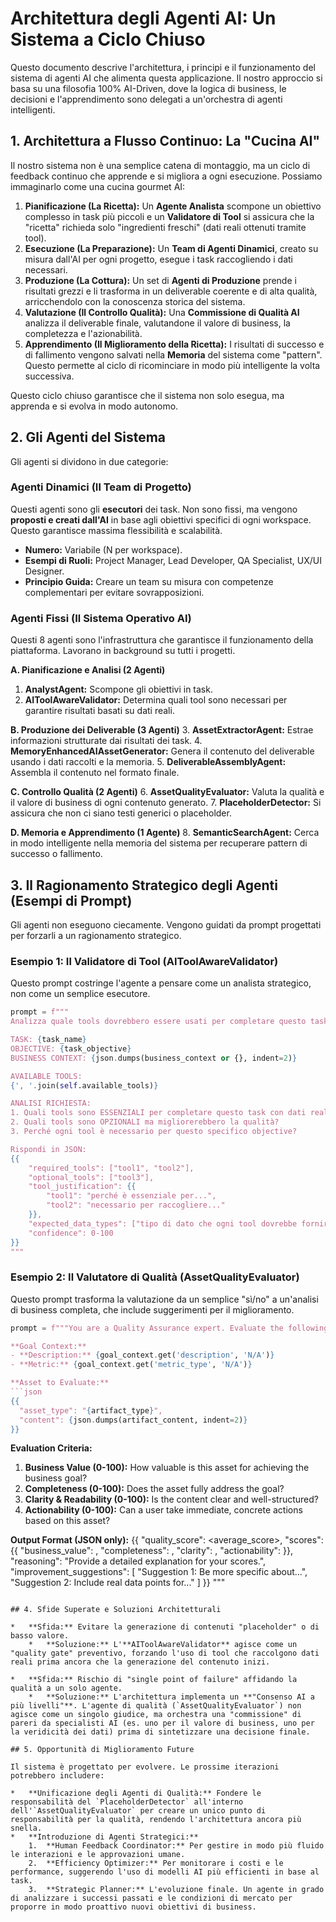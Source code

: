 # Architettura degli Agenti AI: Un Sistema a Ciclo Chiuso

Questo documento descrive l'architettura, i principi e il funzionamento del sistema di agenti AI che alimenta questa applicazione. Il nostro approccio si basa su una filosofia 100% AI-Driven, dove la logica di business, le decisioni e l'apprendimento sono delegati a un'orchestra di agenti intelligenti.

## 1. Architettura a Flusso Continuo: La "Cucina AI"

Il nostro sistema non è una semplice catena di montaggio, ma un ciclo di feedback continuo che apprende e si migliora a ogni esecuzione. Possiamo immaginarlo come una cucina gourmet AI:

1.  **Pianificazione (La Ricetta):** Un **Agente Analista** scompone un obiettivo complesso in task più piccoli e un **Validatore di Tool** si assicura che la "ricetta" richieda solo "ingredienti freschi" (dati reali ottenuti tramite tool).
2.  **Esecuzione (La Preparazione):** Un **Team di Agenti Dinamici**, creato su misura dall'AI per ogni progetto, esegue i task raccogliendo i dati necessari.
3.  **Produzione (La Cottura):** Un set di **Agenti di Produzione** prende i risultati grezzi e li trasforma in un deliverable coerente e di alta qualità, arricchendolo con la conoscenza storica del sistema.
4.  **Valutazione (Il Controllo Qualità):** Una **Commissione di Qualità AI** analizza il deliverable finale, valutandone il valore di business, la completezza e l'azionabilità.
5.  **Apprendimento (Il Miglioramento della Ricetta):** I risultati di successo e di fallimento vengono salvati nella **Memoria** del sistema come "pattern". Questo permette al ciclo di ricominciare in modo più intelligente la volta successiva.

Questo ciclo chiuso garantisce che il sistema non solo esegua, ma apprenda e si evolva in modo autonomo.

## 2. Gli Agenti del Sistema

Gli agenti si dividono in due categorie:

### Agenti Dinamici (Il Team di Progetto)

Questi agenti sono gli **esecutori** dei task. Non sono fissi, ma vengono **proposti e creati dall'AI** in base agli obiettivi specifici di ogni workspace. Questo garantisce massima flessibilità e scalabilità.

*   **Numero:** Variabile (N per workspace).
*   **Esempi di Ruoli:** Project Manager, Lead Developer, QA Specialist, UX/UI Designer.
*   **Principio Guida:** Creare un team su misura con competenze complementari per evitare sovrapposizioni.

### Agenti Fissi (Il Sistema Operativo AI)

Questi 8 agenti sono l'infrastruttura che garantisce il funzionamento della piattaforma. Lavorano in background su tutti i progetti.

**A. Pianificazione e Analisi (2 Agenti)**
1.  **AnalystAgent:** Scompone gli obiettivi in task.
2.  **AIToolAwareValidator:** Determina quali tool sono necessari per garantire risultati basati su dati reali.

**B. Produzione dei Deliverable (3 Agenti)**
3.  **AssetExtractorAgent:** Estrae informazioni strutturate dai risultati dei task.
4.  **MemoryEnhancedAIAssetGenerator:** Genera il contenuto del deliverable usando i dati raccolti e la memoria.
5.  **DeliverableAssemblyAgent:** Assembla il contenuto nel formato finale.

**C. Controllo Qualità (2 Agenti)**
6.  **AssetQualityEvaluator:** Valuta la qualità e il valore di business di ogni contenuto generato.
7.  **PlaceholderDetector:** Si assicura che non ci siano testi generici o placeholder.

**D. Memoria e Apprendimento (1 Agente)**
8.  **SemanticSearchAgent:** Cerca in modo intelligente nella memoria del sistema per recuperare pattern di successo o fallimento.

## 3. Il Ragionamento Strategico degli Agenti (Esempi di Prompt)

Gli agenti non eseguono ciecamente. Vengono guidati da prompt progettati per forzarli a un ragionamento strategico.

### Esempio 1: Il Validatore di Tool (AIToolAwareValidator)

Questo prompt costringe l'agente a pensare come un analista strategico, non come un semplice esecutore.

```python
prompt = f"""
Analizza quale tools dovrebbero essere usati per completare questo task in modo professionale.

TASK: {task_name}
OBJECTIVE: {task_objective}
BUSINESS CONTEXT: {json.dumps(business_context or {}, indent=2)}

AVAILABLE TOOLS:
{', '.join(self.available_tools)}

ANALISI RICHIESTA:
1. Quali tools sono ESSENZIALI per completare questo task con dati reali?
2. Quali tools sono OPZIONALI ma migliorerebbero la qualità?
3. Perché ogni tool è necessario per questo specifico objective?

Rispondi in JSON:
{{
    "required_tools": ["tool1", "tool2"],
    "optional_tools": ["tool3"],
    "tool_justification": {{
        "tool1": "perché è essenziale per...",
        "tool2": "necessario per raccogliere..."
    }},
    "expected_data_types": ["tipo di dato che ogni tool dovrebbe fornire"],
    "confidence": 0-100
}}
"""
```

### Esempio 2: Il Valutatore di Qualità (AssetQualityEvaluator)

Questo prompt trasforma la valutazione da un semplice "sì/no" a un'analisi di business completa, che include suggerimenti per il miglioramento.

```python
prompt = f"""You are a Quality Assurance expert. Evaluate the following asset based on the provided goal context.

**Goal Context:**
- **Description:** {goal_context.get('description', 'N/A')}
- **Metric:** {goal_context.get('metric_type', 'N/A')}

**Asset to Evaluate:**
```json
{{
  "asset_type": "{artifact_type}",
  "content": {json.dumps(artifact_content, indent=2)}
}}
```

**Evaluation Criteria:**
1.  **Business Value (0-100):** How valuable is this asset for achieving the business goal?
2.  **Completeness (0-100):** Does the asset fully address the goal?
3.  **Clarity & Readability (0-100):** Is the content clear and well-structured?
4.  **Actionability (0-100):** Can a user take immediate, concrete actions based on this asset?

**Output Format (JSON only):**
{{
  "quality_score": <average_score>,
  "scores": {{
    "business_value": <score>,
    "completeness": <score>,
    "clarity": <score>,
    "actionability": <score>
  }},
  "reasoning": "Provide a detailed explanation for your scores.",
  "improvement_suggestions": [
    "Suggestion 1: Be more specific about...",
    "Suggestion 2: Include real data points for..."
  ]
}}
"""
```

## 4. Sfide Superate e Soluzioni Architetturali

*   **Sfida:** Evitare la generazione di contenuti "placeholder" o di basso valore.
    *   **Soluzione:** L'**AIToolAwareValidator** agisce come un "quality gate" preventivo, forzando l'uso di tool che raccolgono dati reali prima ancora che la generazione del contenuto inizi.

*   **Sfida:** Rischio di "single point of failure" affidando la qualità a un solo agente.
    *   **Soluzione:** L'architettura implementa un **"Consenso AI a più livelli"**. L'agente di qualità (`AssetQualityEvaluator`) non agisce come un singolo giudice, ma orchestra una "commissione" di pareri da specialisti AI (es. uno per il valore di business, uno per la veridicità dei dati) prima di sintetizzare una decisione finale.

## 5. Opportunità di Miglioramento Future

Il sistema è progettato per evolvere. Le prossime iterazioni potrebbero includere:

*   **Unificazione degli Agenti di Qualità:** Fondere le responsabilità del `PlaceholderDetector` all'interno dell'`AssetQualityEvaluator` per creare un unico punto di responsabilità per la qualità, rendendo l'architettura ancora più snella.
*   **Introduzione di Agenti Strategici:**
    1.  **Human Feedback Coordinator:** Per gestire in modo più fluido le interazioni e le approvazioni umane.
    2.  **Efficiency Optimizer:** Per monitorare i costi e le performance, suggerendo l'uso di modelli AI più efficienti in base al task.
    3.  **Strategic Planner:** L'evoluzione finale. Un agente in grado di analizzare i successi passati e le condizioni di mercato per proporre in modo proattivo nuovi obiettivi di business.
